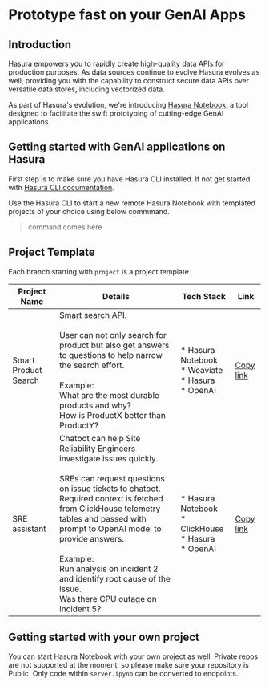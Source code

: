 # Prototype fast on your GenAI Apps

## Introduction
Hasura empowers you to rapidly create high-quality data APIs for production purposes. As data sources continue to evolve Hasura evolves as well, providing you with the capability to construct secure data APIs over versatile data stores, including vectorized data.

As part of Hasura's evolution, we're introducing [Hasura Notebook](), a tool designed to facilitate the swift prototyping of cutting-edge GenAI applications.

## Getting started with GenAI applications on Hasura
First step is to make sure you have Hasura CLI installed. If not get started with [Hasura CLI documentation]().

Use the Hasura CLI to start a new remote Hasura Notebook with templated projects of your choice using below commmand.

> command comes here 

## Project Template
Each branch starting with `project` is a project template. 

| Project Name| Details| Tech Stack | Link|
|---|---|---|--|
Smart Product Search | Smart search API.<br><br>User can not only search for product but also get answers to questions to help narrow the search effort.<br><br>Example:<br>What are the most durable products and why?<br>How is ProductX better than ProductY?| * Hasura Notebook<br>* Weaviate<br>* Hasura<br>* OpenAI| [Copy link](https://github.com/hasura/GenAI-Demos/tree/project/smart_product_search)|
|SRE assistant| Chatbot can help Site Reliability Engineers investigate issues quickly.<br><br>SREs can request questions on issue tickets to chatbot. Required context is fetched from ClickHouse telemetry tables and passed with prompt to OpenAI model to provide answers.<br><br>Example:<br>Run analysis on incident 2 and identify root cause of the issue.<br>Was there CPU outage on incident 5?| * Hasura Notebook<br>* ClickHouse<br>* Hasura<br>* OpenAI|[Copy link](https://github.com/hasura/GenAI-Demos/tree/project/clickhouse_sre_assistant)|


## Getting started with your own project
You can start Hasura Notebook with your own project as well. Private repos are not supported at the moment, so please make sure your repository is Public.
Only code within `server.ipynb` can be converted to endpoints.